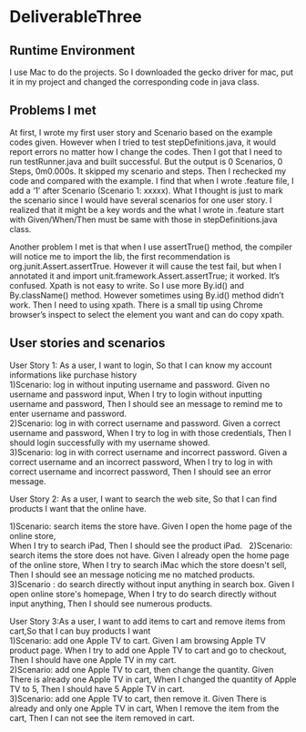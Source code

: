 # DeliverableThree
Runtime Environment
----------------------
I use Mac to do the projects. So I downloaded the gecko driver for mac, put it in my project and changed the corresponding code in java class.

Problems I met
--------------------
At first, I wrote my first user story and Scenario based on the example codes given. However when I tried to test stepDefinitions.java, it would report errors no matter how I change the codes. Then I got that I need to run testRunner.java and built successful. But the output is 0 Scenarios, 0 Steps, 0m0.000s. It skipped my scenario and steps. Then I rechecked my code and compared with the example. I find that when I wrote .feature file, I add a ‘1’ after Scenario (Scenario 1: xxxxx). What I thought is just to mark the scenario since I would have several scenarios for one user story.  I realized that it might be a key words and the what I wrote in .feature start with Given/When/Then must be same with those in stepDefinitions.java class. 

Another problem I met is that when I use assertTrue() method, the compiler will notice me to import the lib, the first recommendation  is org.junit.Assert.assertTrue. However it will cause the test fail, but when I annotated it and import unit.framework.Assert.assertTrue; it worked. It’s confused.
Xpath is not easy to write. So I use more By.id() and By.className() method. However sometimes using By.id() method didn’t work. Then I need to using xpath. There is a small tip using Chrome browser’s inspect to select the element you want and can do copy xpath.

User stories and scenarios
--------------------
User Story 1: As a user, I want to login, So that I can know my account informations like purchase history</br>
1)Scenario: log in without inputing username and password.
	     Given no username and password input,
             When I try to login without inputting username and password,
             Then I should see an message to remind me to enter username and password.	     
2)Scenario: log in with correct username and password.
	     Given a correct username and password,
             When I try to log in with those credentials,
             Then I should login successfully with my username showed.	     
3)Scenario: log in with correct username and incorrect password.
	     Given a correct username and an incorrect password,
            When I try to log in with correct username and incorrect password,
            Then I should see an error message.
	    
User Story 2: As a user, I want to search the web site, So that I can find products I want that the online have.  

1)Scenario: search items the store have.
	    Given I open the home page of the online store,	    
            When I try to search iPad,
            Then I should see the product iPad.  
2)Scenario: search items the store does not have.
            Given I already open the home page of the online store, 
            When I try to search iMac which the store doesn't sell, 
            Then I should see an message noticing me no matched products. 	    
3)Scenario : do search directly without input anything in search box.
	    Given I open online store's homepage,
            When I try to do search directly without input anything,
            Then I should see numerous products.
	    
User Story 3:As a user, I want to add items to cart and remove items from cart,So that I can buy products I want</br>
1)Scenario: add one Apple TV to cart.
	    Given I am browsing Apple TV product page.
            When I try to add one Apple TV to cart and go to checkout,
            Then I should have one Apple TV in my cart.	    
2)Scenario: add one Apple TV to cart, then change the quantity.
	    Given There is already one Apple TV in cart,
            When I changed the quantity of Apple TV to 5,
            Then I should have 5 Apple TV in cart.	    
3)Scenario: add one Apple TV to cart, then remove it.
	    Given There is already and only one Apple TV in cart,
            When I remove the item from the cart,
            Then I can not see the item removed in cart.
